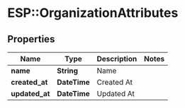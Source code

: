 # ESP::OrganizationAttributes

## Properties
Name | Type | Description | Notes
------------ | ------------- | ------------- | -------------
**name** | **String** | Name | 
**created_at** | **DateTime** | Created At | 
**updated_at** | **DateTime** | Updated At | 


